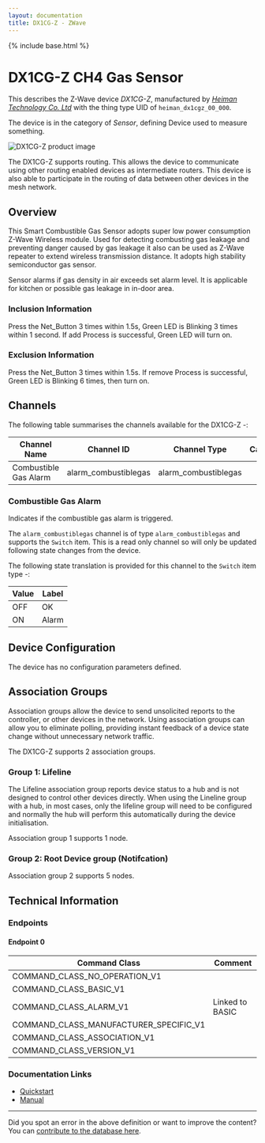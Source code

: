 ```yaml
---
layout: documentation
title: DX1CG-Z - ZWave
---
```


{% include base.html %}

# DX1CG-Z CH4 Gas Sensor
This describes the Z-Wave device *DX1CG-Z*, manufactured by *[Heiman Technology Co. Ltd](http://www.heimantech.com/)* with the thing type UID of ```heiman_dx1cgz_00_000```.

The device is in the category of *Sensor*, defining Device used to measure something.

![DX1CG-Z product image](https://opensmarthouse.org/zwavedatabase/682/image/)


The DX1CG-Z supports routing. This allows the device to communicate using other routing enabled devices as intermediate routers.  This device is also able to participate in the routing of data between other devices in the mesh network.

## Overview

This Smart Combustible Gas Sensor adopts super low power consumption Z-Wave Wireless module. Used for detecting combusting gas leakage and preventing danger caused by gas leakage it also can be used as Z-Wave repeater to extend wireless transmission distance. It adopts high stability semiconductor gas sensor.

Sensor alarms if gas density in air exceeds set alarm level. It is applicable for kitchen or possible gas leakage in in-door area.

### Inclusion Information

Press the Net_Button 3 times within 1.5s, Green LED is Blinking 3 times within 1 second. If add Process is successful, Green LED will turn on.

### Exclusion Information

Press the Net_Button 3 times within 1.5s. If remove Process is successful, Green LED is Blinking 6 times, then turn on.

## Channels

The following table summarises the channels available for the DX1CG-Z -:

| Channel Name | Channel ID | Channel Type | Category | Item Type |
|--------------|------------|--------------|----------|-----------|
| Combustible Gas Alarm | alarm_combustiblegas | alarm_combustiblegas |  | Switch | 

### Combustible Gas Alarm
Indicates if the combustible gas alarm is triggered.

The ```alarm_combustiblegas``` channel is of type ```alarm_combustiblegas``` and supports the ```Switch``` item. This is a read only channel so will only be updated following state changes from the device.

The following state translation is provided for this channel to the ```Switch``` item type -:

| Value | Label     |
|-------|-----------|
| OFF | OK |
| ON | Alarm |



## Device Configuration

The device has no configuration parameters defined.

## Association Groups

Association groups allow the device to send unsolicited reports to the controller, or other devices in the network. Using association groups can allow you to eliminate polling, providing instant feedback of a device state change without unnecessary network traffic.

The DX1CG-Z supports 2 association groups.

### Group 1: Lifeline

The Lifeline association group reports device status to a hub and is not designed to control other devices directly. When using the Lineline group with a hub, in most cases, only the lifeline group will need to be configured and normally the hub will perform this automatically during the device initialisation.

Association group 1 supports 1 node.

### Group 2: Root Device group (Notifcation)


Association group 2 supports 5 nodes.

## Technical Information

### Endpoints

#### Endpoint 0

| Command Class | Comment |
|---------------|---------|
| COMMAND_CLASS_NO_OPERATION_V1| |
| COMMAND_CLASS_BASIC_V1| |
| COMMAND_CLASS_ALARM_V1| Linked to BASIC|
| COMMAND_CLASS_MANUFACTURER_SPECIFIC_V1| |
| COMMAND_CLASS_ASSOCIATION_V1| |
| COMMAND_CLASS_VERSION_V1| |

### Documentation Links

* [Quickstart](https://www.opensmarthouse.org/zwavedatabase/682/Heiman-Quick-Start.pdf)
* [Manual](https://www.opensmarthouse.org/zwavedatabase/682/DX1CG-Z-USER-MANUAL.pdf)

---

Did you spot an error in the above definition or want to improve the content?
You can [contribute to the database here](https://www.opensmarthouse.org/zwavedatabase/682).
